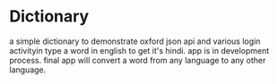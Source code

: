 # Dictionary
a simple dictionary to demonstrate oxford json api and various login activityin 
type a word in english to get it's hindi.
app is in development process.
final app will convert a word from any language to any other language.
